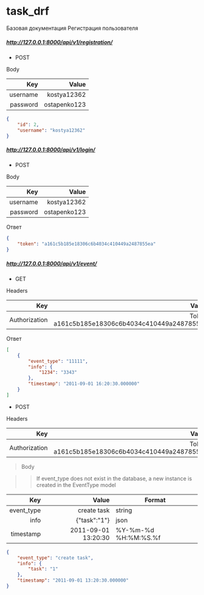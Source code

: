 # task_drf
Базовая документация
Регистрация пользователя

##### http://127.0.0.1:8000/api/v1/registration/ </br>
* POST <br/>

Body <br/>

| Key | Value |
|-:|-:|
| username | kostya12362 |
| password | ostapenko123 |
```json
{
    "id": 2,
    "username": "kostya12362"
}
```


##### http://127.0.0.1:8000/api/v1/login/ <br/>
* POST <br/>

Body <br/>

| Key | Value |
|-:|-:|
| username | kostya12362 |
| password | ostapenko123 |

Ответ
```json
{
    "token": "a161c5b185e18306c6b4034c410449a2487855ea"
}
```


##### http://127.0.0.1:8000/api/v1/event/ <br/>
* GET <br/>

Headers <br/>

| Key | Value |
|-:|-:|
| Authorization | Token a161c5b185e18306c6b4034c410449a2487855ea |

Ответ <br/>
```json
[
    {
        "event_type": "11111",
        "info": {
            "1234": "3343"
        },
        "timestamp": "2011-09-01 16:20:30.000000"
    }
]
```

* POST <br/>

Headers <br/>

| Key | Value |
|-:|-:|
| Authorization | Token a161c5b185e18306c6b4034c410449a2487855ea |

>Body <br/>

>>If event_type does not exist in the database, a new instance is created in the EventType model

| Key | Value | Format |
|-:|-:|-|
| event_type | create task | string |
| info | {"task":"1"} | json |
| timestamp | 2011-09-01 13:20:30 | %Y-%m-%d %H:%M:%S.%f |

```json 
{
    "event_type": "create task",
    "info": {
        "task": "1"
    },
    "timestamp": "2011-09-01 13:20:30.000000"
}
```

